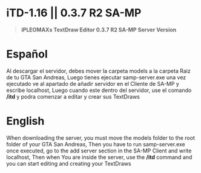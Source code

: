 # iTD-1.16 || 0.3.7 R2 SA-MP
> **iPLEOMAXs TextDraw Editor 0.3.7 R2 SA-MP Server Version**

# Español
Al descargar el servidor, debes mover la carpeta models a la carpeta Raiz de tu GTA San Andreas, Luego tienes  ejecutar samp-server.exe una vez ejecutado ve al apartado de añadir servidor en el Cliente de SA-MP y escribe localhost, Luego cuando este dentro del servidor, use el comando **/itd** y podra comenzar a editar y crear sus TextDraws

# English
When downloading the server, you must move the models folder to the root folder of your GTA San Andreas, Then you have to run samp-server.exe once executed, go to the add server section in the SA-MP Client and write localhost, Then when You are inside the server, use the **/itd** command and you can start editing and creating your TextDraws
